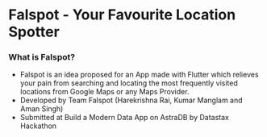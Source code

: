
# Falspot - Your Favourite Location Spotter

### What is Falspot?
- Falspot is an idea proposed for an App made with Flutter which relieves your pain from searching and locating the most frequently visited locations from Google Maps or any Maps Provider.
- Developed by Team Falspot (Harekrishna Rai, Kumar Manglam and Aman Singh)
- Submitted at Build a Modern Data App on AstraDB by Datastax Hackathon
